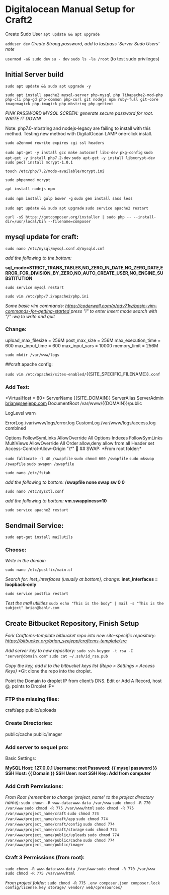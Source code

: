 # Digitalocean Manual Setup for Craft2

Create Sudo User
`apt update && apt upgrade`

`adduser dev`
*Create Strong password, add to lastpass ‘Server Sudo Users’ note*

`usermod -aG sudo dev`
`su - dev`
`sudo ls -la /root` (to test sudo privileges)

## Initial Server build

`sudo apt update && sudo apt upgrade -y`

`sudo apt install apache2 mysql-server php-mysql php libapache2-mod-php php-cli php-gd php-common php-curl git nodejs npm ruby-full git-core imagemagick php-imagick php-mbstring php-gettext`

*PINK PASSWORD MYSQL SCREEN: generate secure password for root. WRITE IT DOWN!*

Note: php7.0-mbstring and nodejs-legacy are failing to install with this method. Testing new method with DigitalOcean LAMP one-click install.

`sudo a2enmod rewrite expires cgi ssl headers`

`sudo apt-get -y install gcc make autoconf libc-dev pkg-config`
`sudo apt-get -y install php7.2-dev`
`sudo apt-get -y install libmcrypt-dev`
`sudo pecl install mcrypt-1.0.1`

`touch /etc/php/7.2/mods-available/mcrypt.ini`

`sudo phpenmod mcrypt`

`apt install nodejs npm`

`sudo npm install gulp bower -g`
`sudo gem install sass less`

`sudo apt update && sudo apt upgrade`
`sudo service apache2 restart`

`curl -sS https://getcomposer.org/installer | sudo php -- --install-dir=/usr/local/bin --filename=composer`

## mysql update for craft:

`sudo nano /etc/mysql/mysql.conf.d/mysqld.cnf`

*add the following to the bottom:*

**sql_mode=STRICT_TRANS_TABLES,NO_ZERO_IN_DATE,NO_ZERO_DATE,ERROR_FOR_DIVISION_BY_ZERO,NO_AUTO_CREATE_USER,NO_ENGINE_SUBSTITUTION**

`sudo service mysql restart`

`sudo vim /etc/php/7.2/apache2/php.ini`

*Some basic vim commands: https://coderwall.com/p/adv71w/basic-vim-commands-for-getting-started
press "i" to enter insert mode
search with "/"
:wq to write and quit*


### Change:
upload_max_filesize = 256M
post_max_size = 256M
max_execution_time = 600
max_input_time = 600
max_input_vars = 10000
memory_limit = 256M

`sudo mkdir /var/www/logs`

##craft apache config:

`sudo vim /etc/apache2/sites-enabled/`{{SITE_SPECIFIC_FILENAME}}`.conf`

### Add Text:
<VirtualHost \*:80>
    ServerName {{SITE_DOMAIN}}
    ServerAlias <otherdomain>
    ServerAdmin brian@seejepp.com
    DocumentRoot /var/www/{{DOMAIN}}/public

   LogLevel warn

   ErrorLog /var/www/logs/error.log
    CustomLog /var/www/logs/access.log combined

   <Directory />
        Options FollowSymLinks
        AllowOverride All
    </Directory>
    <Directory /var/www/{{DOMAIN}}/public>
        Options Indexes FollowSymLinks MultiViews
        AllowOverride All
        Order allow,deny
        allow from all
        Header set Access-Control-Allow-Origin "\*"
    </Directory>
</VirtualHost>

## SWAP:
*From root folder:*

`sudo fallocate -l 4G /swapfile`
`sudo chmod 600 /swapfile`
`sudo mkswap /swapfile`
`sudo swapon /swapfile`

`sudo nano /etc/fstab`

*add the following to bottom:*
**/swapfile   none    swap    sw    0   0**

`sudo nano /etc/sysctl.conf`

*add the following to bottom:*
**vm.swappiness=10**

`sudo service apache2 restart`

## Sendmail Service:

`sudo apt-get install mailutils`

### Choose:
**<Internet Site>**
*Write in the domain*

`sudo nano /etc/postfix/main.cf`

*Search for: inet_interfaces (usually at bottom), change:*
**inet_interfaces = loopback-only**

`sudo service postfix restart`

*Test the mail utilities*
`sudo echo "This is the body" | mail -s "This is the subject" brian@bahlr.com`

## Create Bitbucket Repository, Finish Setup

*Fork Craftcms-template bitbucket repo into new site-specific repository: https://bitbucket.org/brian_seejepp/craftcms-template/src*

*Add server key to new repository:*
`sudo ssh-keygen -t rsa -C "server@domain.com"`
`sudo cat ~/.ssh/id_rsa.pub`

*Copy the key, add it to the bitbucket keys list (Repo > Settings > Access Keys)*
*Git clone the repo into the droplet.

Point the Domain to droplet IP from client’s DNS.
Edit or Add A Record, host @, points to Droplet IP*

### FTP the missing files:
craft/app
public/uploads

### Create Directories:
public/cache
public/imager

### Add server to sequel pro:
Basic Settings:

**MySQL Host: 127.0.0.1
Username: root
Password: {{ mysql password }}
SSH Host: {{ Domain }}
SSH User: root
SSH Key: Add from computer**


### Add Craft Permissions:

*From Root (remember to change ‘project_name’ to the project directory name):*
`sudo chown -R www-data:www-data /var/www`
`sudo chmod -R 770 /var/www`
`sudo chmod -R 775 /var/www/html`
`sudo chmod -R 775 /var/www/project_name/craft`
`sudo chmod 774 /var/www/project_name/craft/app`
`sudo chmod 774 /var/www/project_name/craft/config`
`sudo chmod 774 /var/www/project_name/craft/storage`
`sudo chmod 774 /var/www/project_name/public/uploads`
`sudo chmod 774 /var/www/project_name/public/cache`
`sudo chmod 774 /var/www/project_name/public/imager`

### Craft 3 Permissions (from root):
`sudo chown -R www-data:www-data /var/www`
`sudo chmod -R 770 /var/www`
`sudo chmod -R 775 /var/www/html`

*From project folder:*
`sudo chmod -R 775 .env composer.json composer.lock config/license.key storage/ vendor/ web/cpresources/`
